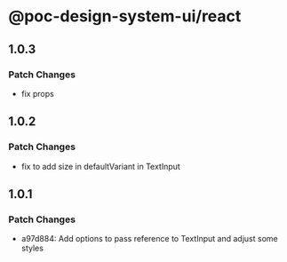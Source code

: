 # @poc-design-system-ui/react

## 1.0.3

### Patch Changes

- fix props

## 1.0.2

### Patch Changes

- fix to add size in defaultVariant in TextInput

## 1.0.1

### Patch Changes

- a97d884: Add options to pass reference to TextInput and adjust some styles

